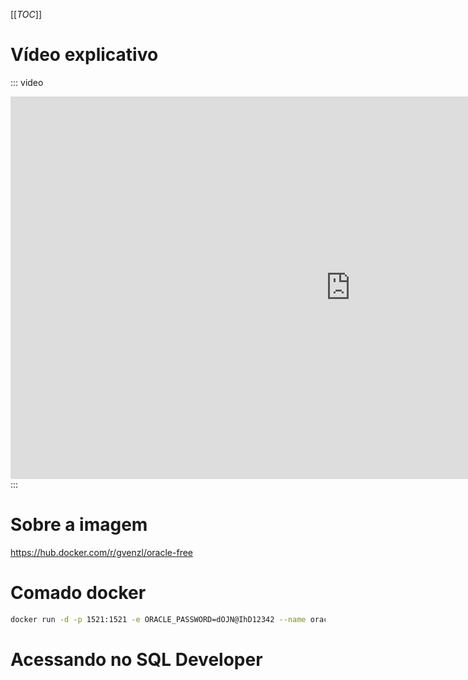 [[_TOC_]]

# Vídeo explicativo
::: video
<iframe width="1088" height="612" src="https://www.youtube.com/embed/fOsp_IRoWTc" title="Oracle: Trabalhe com Oracle gratuitamente na sua máquina local" frameborder="0" allow="accelerometer; autoplay; clipboard-write; encrypted-media; gyroscope; picture-in-picture; web-share" referrerpolicy="strict-origin-when-cross-origin" allowfullscreen></iframe>
:::

# Sobre a imagem
https://hub.docker.com/r/gvenzl/oracle-free

# Comado docker
```bash
docker run -d -p 1521:1521 -e ORACLE_PASSWORD=dOJN@IhD12342 --name oracle-free gvenzl/oracle-free
```

# Acessando no SQL Developer